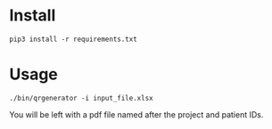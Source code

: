# Install

```
pip3 install -r requirements.txt
```


# Usage

```
./bin/qrgenerator -i input_file.xlsx
```

You will be left with a pdf file named after the project and patient IDs.
